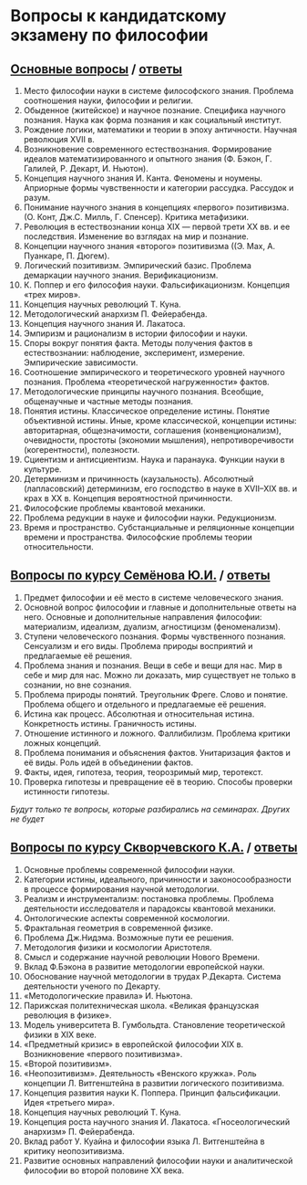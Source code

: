 # Вопросы к кандидатскому экзамену по философии

## [Основные вопросы](https://mipt.ru/education/chair/philosophy/exams/voprosy1.php) / [ответы](https://github.com/noggatur/philosophy/blob/master/Seminars/Q&A_1.md)
1. Место философии науки в системе философского знания. Проблема соотношения науки, философии и религии.
2. Обыденное (житейское) и научное познание. Специфика научного познания. Наука как форма познания и как социальный институт.
3. Рождение логики, математики и теории в эпоху античности. Научная революция XVII в.
4. Возникновение современного естествознания. Формирование идеалов математизированного и опытного знания (Ф. Бэкон, Г. Галилей, Р. Декарт, И. Ньютон).
5. Концепция научного знания И. Канта. Феномены и ноумены. Априорные формы чувственности и категории рассудка. Рассудок и разум.
6. Понимание научного знания в концепциях «первого» позитивизма. (О. Конт, Дж.С. Милль, Г. Спенсер). Критика метафизики.
7. Революция в естествознании конца XIX — первой трети XX вв. и ее последствия. Изменение во взглядах на мир и познание.
8. Концепции научного знания «второго» позитивизма ((Э. Мах, А. Пуанкаре, П. Дюгем).
9. Логический позитивизм. Эмпирический базис. Проблема демаркации научного знания. Верификационизм.
10. К. Поппер и его философия науки. Фальсификационизм. Концепция «трех миров».
11. Концепция научных революций Т. Куна.
12. Методологический анархизм П. Фейерабенда.
13. Концепция научного знания И. Лакатоса.
14. Эмпиризм и рационализм в истории философии и науки.
15. Споры вокруг понятия факта. Методы получения фактов в естествознании: наблюдение, эксперимент, измерение. Эмпирические зависимости.
16. Соотношение эмпирического и теоретического уровней научного познания. Проблема «теоретической нагруженности» фактов.
17. Методологические принципы научного познания. Всеобщие, общенаучные и частные методы познания.
18. Понятия истины. Классическое определение истины. Понятие объективной истины. Иные, кроме классической, концепции истины: авторитарная, общезначимости, соглашения (конвенционализм), очевидности, простоты (экономии мышления),  непротиворечивости (когерентности), полезности.
19. Сциентизм и антисциентизм. Наука и паранаука. Функции науки в культуре.
20. Детерминизм и причинность (каузальность). Абсолютный (лапласовский) детерминизм, его господство в науке в XVII–XIX вв. и крах в XX в. Концепция вероятностной причинности.
21. Философские проблемы квантовой механики.
22. Проблема редукции в науке и философии науки. Редукционизм.
23. Время и пространство. Субстанциальные и реляционные концепции времени и пространства. Философские проблемы теории относительности.

## [Вопросы по курсу Семёнова Ю.И.](https://pp.userapi.com/c639917/v639917643/3f02c/G8AOFaOiBmA.jpg) / [ответы](https://github.com/noggatur/philosophy/blob/master/Seminars/Q&A_2.md)
1. Предмет философии и её место в системе человеческого знания.
2. Основной вопрос философии и главные и дополнительные ответы на него. Основные и дополнительные направления философии: материализм, идеализм, дуализм, агностицизм (феноменализм).
3. Ступени человеческого познания. Формы чувственного познания. Сенсуализм и его виды. Проблема природы восприятий и предлагаемые её решения.
4. Проблема знания и познания. Вещи в себе и вещи для нас. Мир в себе и мир для нас. Можно ли доказать, мир существует не только в сознании, но вне сознания.
5. Проблема природы понятий. Треугольник Фреге. Слово и понятие. Проблема общего и отдельного и предлагаемые её решения.
6. Истина как процесс. Абсолютная и относительная истина. Конкретность истины. Граничность истины.
7. Отношение истинного и ложного. Фаллибилизм. Проблема критики ложных концепций.
8. Проблема понимания и объяснения фактов. Унитаризация фактов и её виды. Роль идей в объединении фактов.
9. Факты, идея, гипотеза, теория, теорозримый мир, теротекст.
10. Проверка гипотезы и превращение её в теорию. Способы проверки истинности гипотезы.

_Будут только те вопросы, которые разбирались на семинарах. Других не будет_

## [Вопросы по курсу Скворчевского К.А.](https://mipt.ru/education/chair/philosophy/exams/q2_skvor4evsky.php) / [ответы](https://github.com/noggatur/philosophy/blob/master/Lectures/Q&A_1.md)
1. Основные проблемы современной философии науки.
2. Категории истины, идеального, причинности и законосообразности в процессе формирования научной методологии.
3. Реализм и инструментализм: постановка проблемы. Проблема деятельности исследователя и парадоксы квантовой механики.
4. Онтологические аспекты современной космологии.
5. Фрактальная геометрия в современной физике.
6. Проблема Дж.Нидэма. Возможные пути ее решения.
7. Методология физики и космологии Аристотеля.
8. Смысл и содержание научной революции Нового Времени.
9. Вклад Ф.Бэкона в развитие методологии европейской науки.
10. Обоснование научной методологии в трудах Р.Декарта. Система деятельности ученого по Декарту.
11. «Методологические правила» И. Ньютона.
12. Парижская политехническая школа. «Великая французская революция в физике».
13. Модель университета В. Гумбольдта. Становление теоретической физики в XIX веке.
14. «Предметный кризис» в европейской философии XIX в. Возникновение «первого позитивизма».
15. «Второй позитивизм».
16. «Неопозитивизм». Деятельность «Венского кружка». Роль концепции Л. Витгенштейна в развитии логического позитивизма.
17. Концепция развития науки К. Поппера. Принцип фальсификации. Идея «третьего мира».
18. Концепция научных революций Т. Куна.
19. Концепция роста научного знания И. Лакатоса. «Гносеологический анархизм» П. Фейерабенда.
20. Вклад работ У. Куайна и философии языка Л. Витгенштейна в критику неопозитивизма.
21. Развитие основных направлений философии науки и аналитической философии во второй половине XX века.